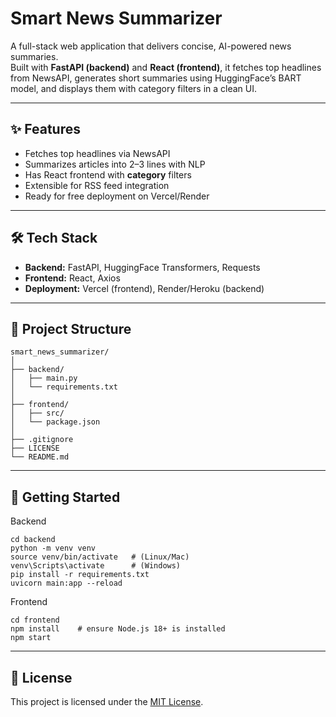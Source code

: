 # Smart News Summarizer

A full-stack web application that delivers concise, AI-powered news summaries.  
Built with **FastAPI (backend)** and **React (frontend)**, it fetches top headlines from NewsAPI, generates short summaries using HuggingFace’s BART model, and displays them with category filters in a clean UI.

---

## ✨ Features
- Fetches top headlines via NewsAPI  
- Summarizes articles into 2–3 lines with NLP  
- Has React frontend with **category** filters  
- Extensible for RSS feed integration  
- Ready for free deployment on Vercel/Render  

---

## 🛠️ Tech Stack
- **Backend:** FastAPI, HuggingFace Transformers, Requests  
- **Frontend:** React, Axios  
- **Deployment:** Vercel (frontend), Render/Heroku (backend)  

---

## 📂 Project Structure
```plaintext
smart_news_summarizer/
│
├── backend/
│   ├── main.py
│   └── requirements.txt
│
├── frontend/
│   ├── src/
│   └── package.json
│
├── .gitignore
├── LICENSE
└── README.md
```
---

## 🚀 Getting Started
Backend
```
cd backend
python -m venv venv
source venv/bin/activate   # (Linux/Mac)
venv\Scripts\activate      # (Windows)
pip install -r requirements.txt
uvicorn main:app --reload
```
Frontend
```
cd frontend
npm install    # ensure Node.js 18+ is installed
npm start
```
---

## 📄 License
This project is licensed under the [MIT License](./LICENSE).

